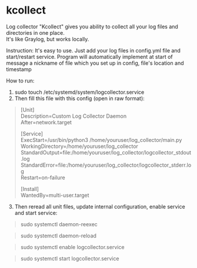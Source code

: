 # kcollect
Log collector "Kcollect" gives you ability to collect all your log files and directories in one place.  
It's like Graylog, but works locally.  

Instruction:
It's easy to use. Just add your log files in config.yml file and start/restart service. Program will automatically implement at start of message a nickname of file which you set up in config, file's location and timestamp

How to run:
1. sudo touch /etc/systemd/system/logcollector.service
2. Then fill this file with this config (open in raw format):

> [Unit]  
> Description=Custom Log Collector Daemon  
> After=network.target  
>   
> [Service]  
> ExecStart=/usr/bin/python3 /home/youruser/log_collector/main.py  
> WorkingDirectory=/home/youruser/log_collector  
> StandardOutput=file:/home/youruser/log_collector/logcollector_stdout.log  
> StandardError=file:/home/youruser/log_collector/logcollector_stderr.log  
> Restart=on-failure  
>   
> [Install]  
> WantedBy=multi-user.target  

3. Then reread all unit files, update internal configuration, enable service and start service:
    
> sudo systemctl daemon-reexec

> sudo systemctl daemon-reload

> sudo systemctl enable logcollector.service

> sudo systemctl start logcollector.service
